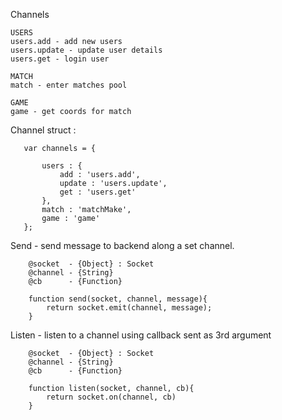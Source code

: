 


Channels
    
    USERS
    users.add - add new users
    users.update - update user details
    users.get - login user
    
    MATCH
    match - enter matches pool
    
    GAME
    game - get coords for match
    
 
 Channel struct :
 
 ```
    var channels = {
          
        users : {
            add : 'users.add',
            update : 'users.update',
            get : 'users.get'
        },
        match : 'matchMake',
        game : 'game'
    };
 
 ```
   
    
Send - send message to backend along a set channel.

```
    @socket  - {Object} : Socket 
    @channel - {String}
    @cb      - {Function}  
    
    function send(socket, channel, message){
        return socket.emit(channel, message);
    }
```

Listen - listen to a channel using callback sent as 3rd argument


```
    @socket  - {Object} : Socket 
    @channel - {String}
    @cb      - {Function}  
    
    function listen(socket, channel, cb){
        return socket.on(channel, cb)
    }

```